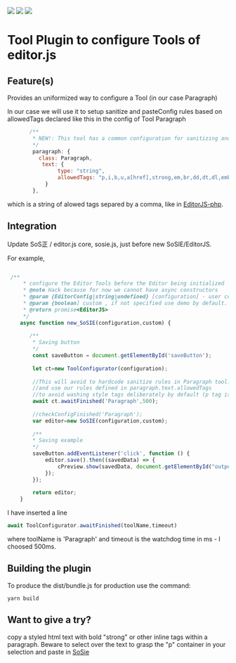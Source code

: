![](https://badgen.net/badge/SoS正/Beta/f2a) ![](https://badgen.net/badge/editor.js/v2.0/blue) ![](https://badgen.net/badge/plugin/v1.0/orange) 

# Tool Plugin to configure Tools of editor.js

## Feature(s)

Provides an uniformized way to configure a Tool (in our case Paragraph) 

In our case we will use it to setup sanitize and pasteConfig rules based on allowedTags declared like this in the
config of Tool Paragraph

```js
       /**
        * NEW!: This tool has a common configuration for sanitizing and pasteConfig
        */
        paragraph: {
          class: Paragraph,
           text: {
                type: "string",
                allowedTags: "p,i,b,u,a[href],strong,em,br,dd,dt,dl,embed,div"
            }
        },
```

which is a string of alowed tags separed by a comma, like in [EditorJS-php](https://github.com/editor-js/editorjs-php/blob/master/tests/samples/test-config.json).
 
## Integration

Update SoS正 / editor.js core, sosie.js, just before new SoSIE/EditorJS.

For example,
```js

 /**
     * configure the Editor Tools before the Editor being initialized
     * @note Hack because for now we cannot have async constructors
     * @param {EditorConfig|string|undefined} [configuration] - user configuration
     * @param {boolean] custom , if not specified use demo by default.
     * @return promise<EditorJS>
     */
    async function new_SoSIE(configuration,custom) {
    
       /**
        * Saving button
        */
        const saveButton = document.getElementById('saveButton');
    
        let ct=new ToolConfigurator(configuration);
        
        //This will avoid to hardcode sanitize rules in Paragraph tool.
        //and use our rules defined in paragraph.text.allowedTags
        //to avoid washing style tags deliberately by default (p tag is mandatory!)
        await ct.awaitFinished('Paragraph',500);
        
        //checkConfigFinished('Paragraph');
        var editor=new SoSIE(configuration,custom);
         
        /**
        * Saving example
        */
        saveButton.addEventListener('click', function () {
            editor.save().then((savedData) => {
                cPreview.show(savedData, document.getElementById("output"));
            });
        });
         
        return editor;
    }
```

I have inserted a line
```js
await ToolConfigurator.awaitFinished(toolName,timeout)
```
where toolName is 'Paragraph' and timeout is the watchdog time in ms - I choosed 500ms.


## Building the plugin

To produce the dist/bundle.js for production use the command: 

```shell
yarn build
```

## Want to give a try?

copy a  styled html text with bold "strong" or other inline tags within a paragraph.
 Beware to select over the text to grasp the "p" container in your selection and paste in [SoSie](http://sosie.sos-productions.com/)
